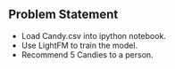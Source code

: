 ## Problem Statement
- Load Candy.csv into ipython notebook.
- Use LightFM to train the model.
- Recommend 5 Candies to a person.
